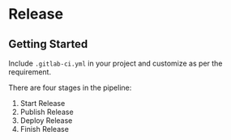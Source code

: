 # Release
## Getting Started
Include ```.gitlab-ci.yml``` in your project and customize as per the requirement. 

There are four stages in the pipeline:
1. Start Release
2. Publish Release
3. Deploy Release
4. Finish Release
